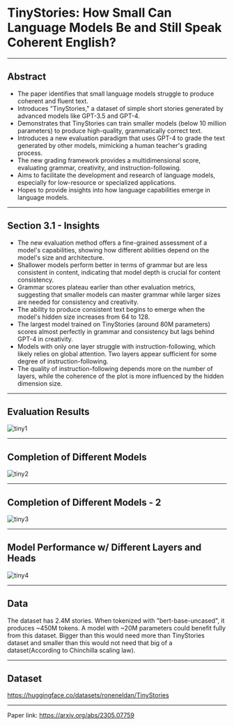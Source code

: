 # TinyStories: How Small Can Language Models Be and Still Speak Coherent English?

***

## Abstract
* The paper identifies that small language models struggle to produce coherent and fluent text.
* Introduces "TinyStories," a dataset of simple short stories generated by advanced models like GPT-3.5 and GPT-4.
* Demonstrates that TinyStories can train smaller models (below 10 million parameters) to produce high-quality, grammatically correct text.
* Introduces a new evaluation paradigm that uses GPT-4 to grade the text generated by other models, mimicking a human teacher's grading process.
* The new grading framework provides a multidimensional score, evaluating grammar, creativity, and instruction-following.
* Aims to facilitate the development and research of language models, especially for low-resource or specialized applications.
* Hopes to provide insights into how language capabilities emerge in language models.

***

## Section 3.1 - Insights
* The new evaluation method offers a fine-grained assessment of a model's capabilities, showing how different abilities depend on the model's size and architecture.
* Shallower models perform better in terms of grammar but are less consistent in content, indicating that model depth is crucial for content consistency.
* Grammar scores plateau earlier than other evaluation metrics, suggesting that smaller models can master grammar while larger sizes are needed for consistency and creativity.
* The ability to produce consistent text begins to emerge when the model's hidden size increases from 64 to 128.
* The largest model trained on TinyStories (around 80M parameters) scores almost perfectly in grammar and consistency but lags behind GPT-4 in creativity.
* Models with only one layer struggle with instruction-following, which likely relies on global attention. Two layers appear sufficient for some degree of instruction-following.
* The quality of instruction-following depends more on the number of layers, while the coherence of the plot is more influenced by the hidden dimension size.

***

## Evaluation Results

![tiny1](https://github.com/afurkank/nlp-paper-notes/assets/62884181/4db8c99b-859a-4b05-a40c-53edcc9f60a4)


***

## Completion of Different Models

![tiny2](https://github.com/afurkank/nlp-paper-notes/assets/62884181/d89f6f24-bf32-48e4-8df6-b587c2990c62)


***

## Completion of Different Models - 2

![tiny3](https://github.com/afurkank/nlp-paper-notes/assets/62884181/b14c72c7-a823-4f17-a192-36cb912b39d1)


***

## Model Performance w/ Different Layers and Heads

![tiny4](https://github.com/afurkank/nlp-paper-notes/assets/62884181/0bde76aa-39dd-414e-8b61-ea6deb3ac043)


***

## Data
The dataset has 2.4M stories. When tokenized with "bert-base-uncased", it produces ~450M tokens.
A model with ~20M parameters could benefit fully from this dataset. Bigger than this would need more than TinyStories dataset and smaller than this would not need that big of a dataset(According to Chinchilla scaling law).

***

## Dataset
https://huggingface.co/datasets/roneneldan/TinyStories

***

Paper link: https://arxiv.org/abs/2305.07759
